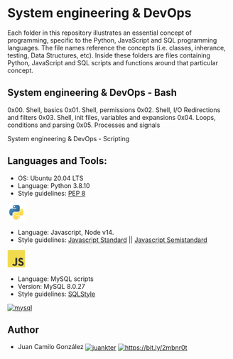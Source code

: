 # System engineering & DevOps

Each folder in this repository illustrates an essential concept of programming, specific to the Python, JavaScript and SQL programming languages. The file names reference the concepts (i.e. classes, inherance, testing, Data Structures, etc). Inside these folders are files containing Python, JavaScript and SQL scripts and functions around that particular concept.

## System engineering & DevOps - Bash

0x00. Shell, basics
0x01. Shell, permissions
0x02. Shell, I/O Redirections and filters
0x03. Shell, init files, variables and expansions
0x04. Loops, conditions and parsing
0x05. Processes and signals

System engineering & DevOps - Scripting


## Languages and Tools:

- OS: Ubuntu 20.04 LTS
- Language: Python 3.8.10
- Style guidelines: [PEP 8](https://www.python.org/dev/peps/pep-0008/)

<p align="left"> <a href="https://www.python.org" target="_blank" rel="noreferrer"> <img src="https://raw.githubusercontent.com/devicons/devicon/master/icons/python/python-original.svg" alt="python" width="40" height="40"/> </a> </p>

- Language: Javascript, Node v14.
- Style guidelines: [Javascript Standard](https://standardjs.com/rules.html) || [Javascript Semistandard](https://github.com/Flet/semistandard)

<p align="left"> <a href="https://developer.mozilla.org/en-US/docs/Web/JavaScript" target="_blank" rel="noreferrer"> <img src="https://raw.githubusercontent.com/devicons/devicon/master/icons/javascript/javascript-original.svg" alt="javascript" width="40" height="40"/> </a> </p>

- Language: MySQL scripts
- Version: MySQL 8.0.27
- Style guidelines: [SQLStyle](https://www.sqlstyle.guide/)

<p align="left"> <a href="https://www.mysql.com/" target="_blank" rel="noreferrer"> <img src="https://www.mysql.com/common/logos/logo-mysql-170x115.png" alt="mysql" width="80" height="40"/> </a> </p>


## Author

- Juan Camilo González <a href="https://twitter.com/juankter" target="blank"><img align="center" src="https://raw.githubusercontent.com/rahuldkjain/github-profile-readme-generator/master/src/images/icons/Social/twitter.svg" alt="juankter" height="30" width="40" /></a>
<a href="https://bit.ly/2MBNR0t" target="blank"><img align="center" src="https://raw.githubusercontent.com/rahuldkjain/github-profile-readme-generator/master/src/images/icons/Social/linked-in-alt.svg" alt="https://bit.ly/2mbnr0t" height="30" width="40" /></a>
